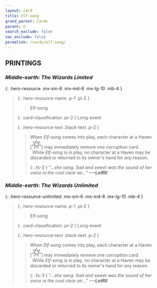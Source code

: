 ```yaml
---
layout: card
title: Elf-song
grand_parent: Cards
parent: E
search_exclude: false
nav_exclude: false
permalink: /cards/elf-song/
---
```


## PRINTINGS


### _Middle-earth: The Wizards Limited_

{: .hero-resource .mx-sm-6 .mx-md-8 .mx-lg-10 .mb-4 }
> {: .hero-resource-name .p-1 .pl-2 }
> > <div class="card-mp"></div>
> > <div class="card-name">Elf-song</div>
>
> {: .card-classification .pr-2 }
> Long-event
>
> {: .hero-resource-text .black-text .p-2 }
> > When _Elf-song_ comes into play, each character at a Haven <nobr>[<img src="/assets/images/free-haven.svg">]</nobr> may immediately remove one corruption card. <br>&ensp;While _Elf-song_ is in play, no character at a Haven may be discarded or returned to its owner's hand for any reason.   
> > 
> > {: .fs-3 } 
> > _“...she sang. Sad and sweet was the sound of her voice in the cool clear air...”_ ***---&#65279;LotRII*** 
> 

### _Middle-earth: The Wizards Unlimited_

{: .hero-resource-unlimited .mx-sm-6 .mx-md-8 .mx-lg-10 .mb-4 }
> {: .hero-resource-name .p-1 .pl-2 }
> > <div class="card-mp"></div>
> > <div class="card-name">Elf-song</div>
>
> {: .card-classification .pr-2 }
> Long-event
>
> {: .hero-resource-text .black-text .p-2 }
> > When _Elf-song_ comes into play, each character at a Haven <nobr>[<img src="/assets/images/free-haven.svg">]</nobr> may immediately remove one corruption card. <br>&ensp;While _Elf-song_ is in play, no character at a Haven may be discarded or returned to its owner's hand for any reason.   
> > 
> > {: .fs-3 } 
> > _“...she sang. Sad and sweet was the sound of her voice in the cool clear air...”_ ***---&#65279;LotRII*** 
> 
